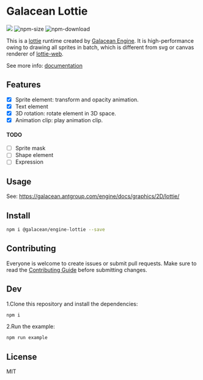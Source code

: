 # Galacean Lottie

<a href="https://www.npmjs.com/package/@galacean/engine-lottie"><img src="https://img.shields.io/npm/v/@galacean/engine"/></a>
![npm-size](https://img.shields.io/bundlephobia/minzip/@galacean/engine-lottie)
![npm-download](https://img.shields.io/npm/dm/@galacean/engine-lottie)

This is a [lottie](https://airbnb.io/lottie) runtime created by [Galacean Engine](https://github.com/galacean/engine). It is high-performance owing to drawing all sprites in batch, which is different from svg or canvas renderer of [lottie-web](https://github.com/airbnb/lottie-web).

See more info: [documentation](https://galacean.antgroup.com/engine/docs/graphics/2D/lottie/)

## Features
- [x] Sprite element: transform and opacity animation.
- [x] Text element
- [x] 3D rotation: rotate element in 3D space.
- [x] Animation clip: play animation clip.

#### TODO
- [ ] Sprite mask
- [ ] Shape element
- [ ] Expression

## Usage

See: https://galacean.antgroup.com/engine/docs/graphics/2D/lottie/

## Install

```bash
npm i @galacean/engine-lottie --save
```

## Contributing
Everyone is welcome to create issues or submit pull requests. Make sure to read the [Contributing Guide](https://github.com/galacean/engine/blob/main/.github/HOW_TO_CONTRIBUTE.md) before submitting changes.

## Dev

1.Clone this repository and install the dependencies:

```bash
npm i
```

2.Run the example:

```bash
npm run example
```
## License

MIT
